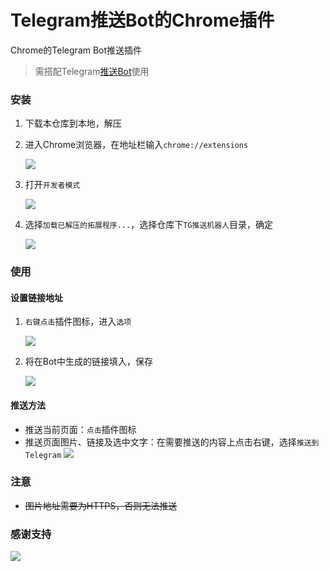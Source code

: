 # Telegram推送Bot的Chrome插件

Chrome的Telegram Bot推送插件

> 需搭配Telegram[推送Bot](https://t.me/notificationme_bot)使用

### 安装

1. 下载本仓库到本地，解压
2. 进入Chrome浏览器，在地址栏输入``chrome://extensions``

    ![](https://github.com/Fndroid/tg_notification_chrome/blob/master/images/usage1.png?raw=true)
3. 打开``开发者模式``

    ![](https://github.com/Fndroid/tg_notification_chrome/blob/master/images/usage2.png?raw=true)
4. 选择``加载已解压的拓展程序...``，选择仓库下``TG推送机器人``目录，确定

    ![](https://github.com/Fndroid/tg_notification_chrome/blob/master/images/usage3.png?raw=true)

### 使用

#### 设置链接地址

1. ``右键点击``插件图标，进入``选项``

    ![](https://github.com/Fndroid/tg_notification_chrome/blob/master/images/usage4.png?raw=true)
2. 将在Bot中生成的链接填入，保存
    
    ![](https://github.com/Fndroid/tg_notification_chrome/blob/master/images/usage5.png?raw=true)

#### 推送方法

- 推送当前页面：``点击``插件图标
- 推送页面图片、链接及选中文字：在需要推送的内容上点击右键，选择``推送到Telegram``
    ![](https://github.com/Fndroid/tg_notification_chrome/blob/master/images/usage6.png?raw=true)

### 注意

- ~~图片地址需要为HTTPS，否则无法推送~~

### 感谢支持

![](https://raw.githubusercontent.com/Fndroid/jsbox_script/master/imgs/thankyou.jpg)